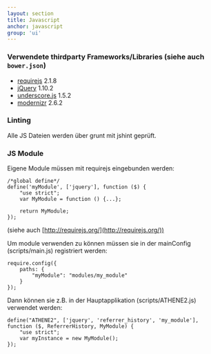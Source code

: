 ```yaml
---
layout: section
title: Javascript
anchor: javascript
group: 'ui'
---
```


### Verwendete thirdparty Frameworks/Libraries (siehe auch `bower.json`)

* [requirejs](http://requirejs.org/) 2.1.8
* [jQuery](http://jquery.com/) 1.10.2
* [underscore.js](http://underscorejs.org) 1.5.2
* [modernizr](http://modernizr.com) 2.6.2

### Linting

Alle JS Dateien werden über grunt mit jshint geprüft.

### JS Module

Eigene Module müssen mit requirejs eingebunden werden:

    /*global define*/
    define('myModule', ['jquery'], function ($) {
        "use strict";
        var MyModule = function () {...};

        return MyModule;
    });

(siehe auch [http://requirejs.org/](http://requirejs.org/))

Um module verwenden zu können müssen sie in der mainConfig (scripts/main.js) registriert werden:

    require.config({
        paths: {
            "myModule": "modules/my_module"
        }
    });

Dann können sie z.B. in der Hauptapplikation (scripts/ATHENE2.js) verwendet werden:

    define("ATHENE2", ['jquery', 'referrer_history', 'my_module'], function ($, ReferrerHistory, MyModule) {
        "use strict";
        var myInstance = new MyModule();
    });
